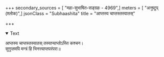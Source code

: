 +++
secondary_sources = [ "महा-सुभाषित-सङ्ग्रहः - 4969",]
meters = [ "अनुष्टुप् (श्लोक)",]
jsonClass = "Subhaashita"
title = "आप्तस्य चाप्तस्तस्यातस्"

+++

<details open><summary>Text</summary>

आप्तस्य चाप्तस्तस्यातस् तस्याप्याप्तोऽस्ति कश्चन।  
सुगुप्तमपि मन्त्रं हि भिनत्त्याप्तपरंपरा॥
</details>
